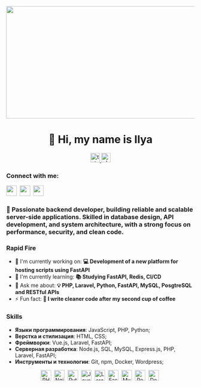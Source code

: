 <div align="center">
  <img height="300" width="600" src="https://user-images.githubusercontent.com/74038190/225813708-98b745f2-7d22-48cf-9150-083f1b00d6c9.gif"  />
</div>

**<h1 align="center">👋 Hi, my name is Ilya</h1>**

<div align="center">
  <a href="https://t.me/vanExsi" target="_blank">
    <img src="https://img.shields.io/static/v1?message=Telegram&logo=telegram&label=&color=2CA5E0&logoColor=white&labelColor=&style=for-the-badge" height="25" alt="telegram logo"  />
  </a>
  
  <a href="https://vk.com/ilpolyan" target="_blank">
    <img src="https://img.shields.io/static/v1?message=VK&logo=vk&label=&color=4A76A8&logoColor=white&labelColor=&style=for-the-badge" height="25" alt="vk logo"  />
  </a>
</div>

**<h3 align="left">Connect with me:</h3>** 
<p align="left"><a href="https://www.linkedin.com/in/sushil-magare" target="_blank"><img src="https://img.shields.io/badge/LinkedIn-0077B5?logo=linkedin&logoColor=white" height="28" style="margin-right: 4px"></a> <a href="https://twitter.com/Sushil__SM" target="_blank"><img src="https://img.shields.io/badge/Twitter-000000?logo=X&logoColor=white" height="28" style="margin-right: 4px"></a> <a href="https://github.com/vanExsi" target="_blank"><img src="https://img.shields.io/badge/GitHub-100000?style=flat&logo=github&logoColor=white" height="28" style="margin-right: 4px"></a></p>

 **<h3 align="left">🚀 Passionate backend developer, building reliable and scalable server-side applications. Skilled in database design, API development, and system architecture, with a strong focus on performance, security, and clean code.</h3>**

 **<h3 align="left">Rapid Fire</h3>**

- 💼 I'm currently working on: **💻 Development of a new platform for hosting scripts using FastAPI**
- 🌱 I'm currently learning: **📚 Studying FastAPI, Redis, CI/CD**
- 💬 Ask me about: **💡 PHP, Laravel, Python, FastAPI, MySQL, PosgtreSQL and RESTful APIs**
- ⚡ Fun fact: **🎢 I write cleaner code after my second cup of coffee**

 **<h3 align="left">Skills</h3>**
- **Языки программирования**: JavaScript, PHP, Python;
- **Верстка и стилизация**: HTML, CSS;
- **Фреймворки**: Vue.js, Laravel, FastAPI;
- **Серверная разработка**: Node.js, SQL, MySQL, Express.js, PHP, Laravel, FastAPI;
- **Инструменты и технологии**: Git, npm, Docker, Wordpress;

<div align="center">  
<img src="https://cdn.jsdelivr.net/gh/devicons/devicon/icons/php/php-original.svg" height="28" alt="PHP" style="margin-right: 4px"> 
<img src="https://cdn.jsdelivr.net/gh/devicons/devicon@latest/icons/nginx/nginx-original.svg" height="28" alt="Nginx" style="margin-right: 4px"> 
<img src="https://cdn.jsdelivr.net/gh/devicons/devicon/icons/python/python-original.svg" height="28" alt="Python" style="margin-right: 4px"> 
<img src="https://cdn.jsdelivr.net/gh/devicons/devicon/icons/javascript/javascript-original.svg" height="28" alt="JavaScript" style="margin-right: 4px"> 
<img src="https://cdn.jsdelivr.net/gh/devicons/devicon@latest/icons/laravel/laravel-original.svg" height="28" alt="Laravel" style="margin-right: 4px"> 
<img src="https://cdn.jsdelivr.net/gh/devicons/devicon/icons/fastapi/fastapi-original.svg" height="28" alt="FastAPI" style="margin-right: 4px"> 
<img src="https://cdn.jsdelivr.net/gh/devicons/devicon@latest/icons/mysql/mysql-original-wordmark.svg" height="28" alt="MySQL" style="margin-right: 4px"> 
<img src="https://cdn.jsdelivr.net/gh/devicons/devicon/icons/postgresql/postgresql-original.svg" height="28" alt="PostgreSQL" style="margin-right: 4px"> 
<img src="https://cdn.jsdelivr.net/gh/devicons/devicon/icons/docker/docker-original.svg" height="28" alt="Docker" style="margin-right: 4px">
</div>

